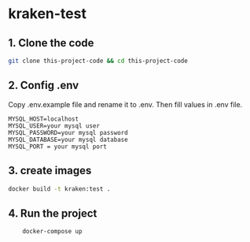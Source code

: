 # kraken-test

## 1. Clone the code

```bash
git clone this-project-code && cd this-project-code

```

## 2. Config .env

Copy .env.example file and rename it to .env. Then fill values in .env file.

```config=
MYSQL_HOST=localhost
MYSQL_USER=your mysql user
MYSQL_PASSWORD=your mysql password
MYSQL_DATABASE=your mysql database
MYSQL_PORT = your mysql port

```

## 3. create images

```bash
docker build -t kraken:test .
```

## 4. Run the project

```bash
    docker-compose up
```
